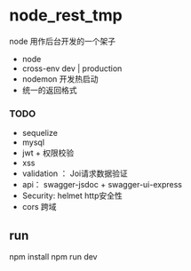 # node_rest_tmp
node 用作后台开发的一个架子

- node
- cross-env dev | production
- nodemon 开发热启动
- 统一的返回格式

### TODO
- sequelize
- mysql
- jwt + 权限校验
- xss
- validation ： Joi请求数据验证
- api： swagger-jsdoc + swagger-ui-express
- Security: helmet http安全性
- cors 跨域

## run
  npm install 
  npm run dev